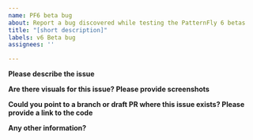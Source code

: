 ```yaml
---
name: PF6 beta bug
about: Report a bug discovered while testing the PatternFly 6 betas
title: "[short description]"
labels: v6 Beta bug
assignees: ''

---
```


**Please describe the issue**

**Are there visuals for this issue? Please provide screenshots**

**Could you point to a branch or draft PR where this issue exists? Please provide a link to the code**

**Any other information?**
